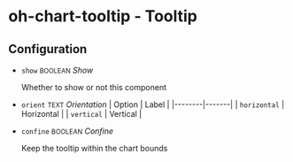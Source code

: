 # oh-chart-tooltip - Tooltip



## Configuration


- `show` <small>BOOLEAN</small> _Show_

  Whether to show or not this component

- `orient` <small>TEXT</small> _Orientation_
  | Option | Label |
  |--------|-------|
  | `horizontal` | Horizontal |
  | `vertical` | Vertical |


- `confine` <small>BOOLEAN</small> _Confine_

  Keep the tooltip within the chart bounds


